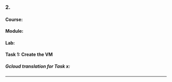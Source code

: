 ### 2. 
#### Course: 
#### Module: 
#### Lab: 

#### Task 1: Create the VM 

##### Gcloud translation for Task x:

****

